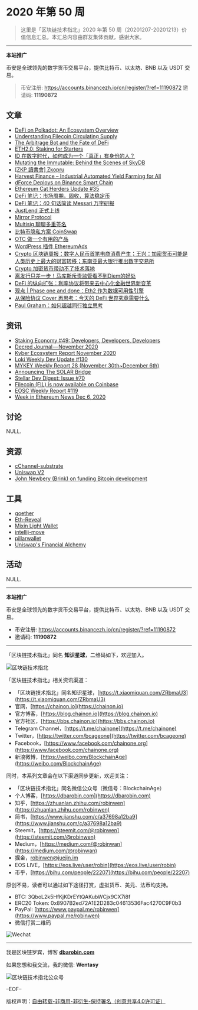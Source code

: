 # 2020 年第 50 周

> 这里是「区块链技术指北」2020 年第 50 周（20201207-20201213）价值信息汇总。本汇总内容由群友集体贡献，感谢大家。

***

**本站推广**

币安是全球领先的数字货币交易平台，提供比特币、以太坊、BNB 以及 USDT 交易。

> 币安注册: https://accounts.binancezh.io/cn/register/?ref=11190872
> 邀请码: **11190872**

## 文章

* [DeFi on Polkadot: An Ecosystem Overview](https://bbs.chainon.io/d/6941)
* [Understanding Filecoin Circulating Supply](https://bbs.chainon.io/d/6944)
* [The Arbitrage Bot and the Fate of DeFi](https://bbs.chainon.io/d/6945)
* [ETH2.0: Staking for Starters](https://bbs.chainon.io/d/6948)
* [ID 在数字时代，如何成为一个「真正」有身份的人？](https://bbs.chainon.io/d/6951)
* [Mutating the Immutable: Behind the Scenes of SkyDB](https://bbs.chainon.io/d/6952)
* [[ZKP 讀書會] Zkopru](https://bbs.chainon.io/d/6957)
* [Harvest Finance – Industrial Automated Yield Farming for All](https://bbs.chainon.io/d/6960)
* [dForce Deploys on Binance Smart Chain](https://bbs.chainon.io/d/6961)
* [Ethereum Cat Herders Update #35](https://bbs.chainon.io/d/6962)
* [DeFi 笔记：市场周期，固收，算法稳定币](https://bbs.chainon.io/d/6963)
* [DeFi 笔记：40 句话简读 Messari 万字研报](https://bbs.chainon.io/d/6964)
* [JustLend 正式上线](https://bbs.chainon.io/d/6965)
* [Mirror Protocol](https://bbs.chainon.io/d/6966)
* [Multisig 聊聊多重签名](https://bbs.chainon.io/d/6967)
* [比特币隐私方案 CoinSwap](https://bbs.chainon.io/d/6968)
* [OTC 做一个有用的产品](https://bbs.chainon.io/d/6969)
* [WordPress 插件 EthereumAds](https://bbs.chainon.io/d/6970)
* [Crypto 区块链周报：数字人民币首笔电商消费产生；王兴：加密货币可能是人类历史上最大的财富转移；东南亚最大银行推出数字交易所](https://bbs.chainon.io/d/6971)
* [Crypto 加密货币带动不了技术落地](https://bbs.chainon.io/d/6972)
* [离发行只差一步！马库斯斥责监管看不到Diem的好处](https://bbs.chainon.io/d/6973)
* [DeFi 的纵向扩张：利率协议将带来去中心化金融世界新变革](https://bbs.chainon.io/d/6981)
* [观点 | Phase one and done：Eth2 作为数据可用性引擎](https://bbs.chainon.io/d/6982)
* [从保险协议 Cover 再思考：今天的 DeFi 世界究竟需要什么](https://bbs.chainon.io/d/6983)
* [Paul Graham：如何超越同行独立思考](https://bbs.chainon.io/d/6984)

## 资讯

* [Staking Economy #49: Developers, Developers, Developers](https://bbs.chainon.io/d/6942)
* [Decred Journal — November 2020](https://bbs.chainon.io/d/6943)
* [Kyber Ecosystem Report November 2020](https://bbs.chainon.io/d/6946)
* [Loki Weekly Dev Update #130](https://bbs.chainon.io/d/6947)
* [MYKEY Weekly Report 28 (November 30th~December 6th)](https://bbs.chainon.io/d/6950)
* [Announcing The SOLAR Bridge](https://bbs.chainon.io/d/6953)
* [Stellar Dev Digest: Issue #70](https://bbs.chainon.io/d/6954)
* [Filecoin (FIL) is now available on Coinbase](https://bbs.chainon.io/d/6955)
* [EOSC Weekly Report #119](https://bbs.chainon.io/d/6956)
* [Week in Ethereum News Dec 6, 2020](https://bbs.chainon.io/d/6959)

## 讨论

NULL.

## 资源

* [cChannel-substrate](https://bbs.chainon.io/d/6939)
* [Uniswap V2](https://bbs.chainon.io/d/6977)
* [John Newbery (Brink) on funding Bitcoin development](https://bbs.chainon.io/d/6980)

## 工具

* [goether](https://bbs.chainon.io/d/6940)
* [Eth-Reveal](https://bbs.chainon.io/d/6974)
* [Mixin Light Wallet](https://bbs.chainon.io/d/6975)
* [intellij-move](https://bbs.chainon.io/d/6976)
* [pillarwallet](https://bbs.chainon.io/d/6978)
* [Uniswap's Financial Alchemy](https://bbs.chainon.io/d/6979)

## 活动

NULL.

***

**本站推广**

币安是全球领先的数字货币交易平台，提供比特币、以太坊、BNB 以及 USDT 交易。

* 币安注册: https://accounts.binancezh.io/cn/register/?ref=11190872
* 邀请码: **11190872**

***

「区块链技术指北」同名 **知识星球**，二维码如下，欢迎加入。

![区块链技术指北](https://cdn.dbarobin.com/3YzonTR.png)

「区块链技术指北」相关资讯渠道：

* 「区块链技术指北」同名知识星球，[https://t.xiaomiquan.com/ZRbmaU3](https://t.xiaomiquan.com/ZRbmaU3)
* 官网，[https://chainon.io](https://chainon.io)
* 官方博客，[https://blog.chainon.io](https://blog.chainon.io)
* 官方社区，[https://bbs.chainon.io](https://bbs.chainon.io)
* Telegram Channel，[https://t.me/chainone](https://t.me/chainone)
* Twitter，[https://twitter.com/bcageone](https://twitter.com/bcageone)
* Facebook，[https://www.facebook.com/chainone.org](https://www.facebook.com/chainone.org)
* 新浪微博，[https://weibo.com/BlockchainAge](https://weibo.com/BlockchainAge)

同时，本系列文章会在以下渠道同步更新，欢迎关注：

* 「区块链技术指北」同名微信公众号（微信号：BlockchainAge）
* 个人博客，[https://dbarobin.com](https://dbarobin.com)
* 知乎，[https://zhuanlan.zhihu.com/robinwen](https://zhuanlan.zhihu.com/robinwen)
* 简书，[https://www.jianshu.com/c/a37698a12ba9](https://www.jianshu.com/c/a37698a12ba9)
* Steemit，[https://steemit.com/@robinwen](https://steemit.com/@robinwen)
* Medium，[https://medium.com/@robinwan](https://medium.com/@robinwan)
* 掘金，[robinwen@juejin.im](https://juejin.im/user/5673ccae60b2260ee435f89a/posts)
* EOS LIVE，[https://eos.live/user/robin](https://eos.live/user/robin)
* 币乎，[https://bihu.com/people/22207](https://bihu.com/people/22207)

原创不易，读者可以通过如下途径打赏，虚拟货币、美元、法币均支持。

* BTC: 3QboL2k5HfKjKDrEYtQAKubWCjx9CX7i8f
* ERC20 Token: 0x8907B2ed72A1E2D283c04613536Fac4270C9F0b3
* PayPal: [https://www.paypal.me/robinwen](https://www.paypal.me/robinwen)
* 微信打赏二维码

![Wechat](https://cdn.dbarobin.com/SzoNl5b.jpg)

***

我是区块链罗宾，博客 **[dbarobin.com](https://dbarobin.com/)**

如果您想和我交流，我的微信: **Wentasy**

![区块链技术指北公众号](https://cdn.dbarobin.com/w0wignb.png)

–EOF–

版权声明：[自由转载-非商用-非衍生-保持署名（创意共享4.0许可证）](http://creativecommons.org/licenses/by-nc-nd/4.0/deed.zh)